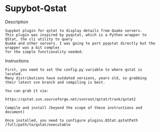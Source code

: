 # Supybot-Qstat

Description

    Supybot plugin for qstat to display details from Quake servers.
    This plugin was inspired by pyqstat, which is a Python wrapper to QStat, the cli utility to query
    Quake and other servers. I was going to port pyqstat directly but the wrapper was a bit complex
    for the simple functionality needed.

Instructions
    
    First, you need to set the config.py variable to where qstat is located.
    Many distributions have outdated versions, years old, so grabbing their latest svn branch and compiling is best. 
    
    You can grab it via: 
    
    https://qstat.svn.sourceforge.net/svnroot/qstat/trunk/qstat2
    
    Compile and install (beyond the scope of these instructions and document)
    
    Once installed, you need to configure plugins.QStat.qstatPath /full/path/to/qstat/executable
